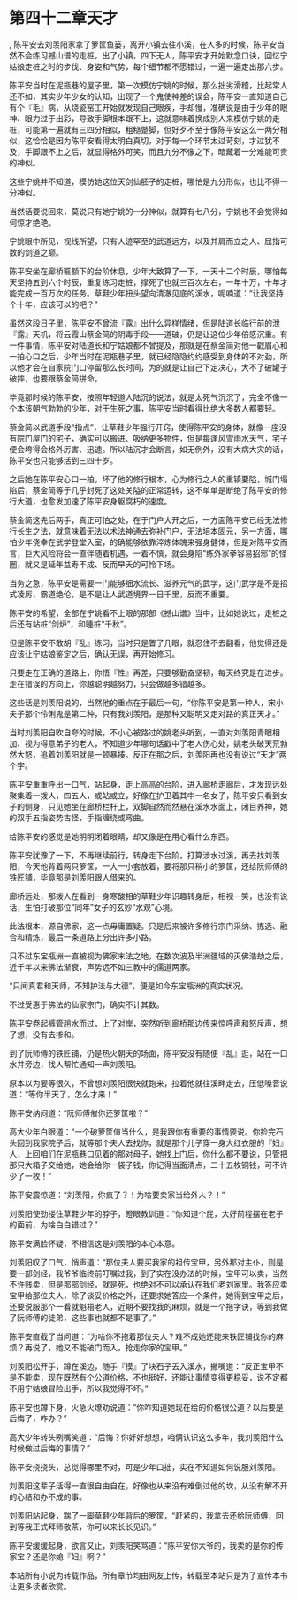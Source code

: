 # 第四十二章天才
,  陈平安去刘羡阳家拿了箩筐鱼篓，离开小镇去往小溪，在人多的时候，陈平安当然不会练习撼山谱的走桩，出了小镇，四下无人，陈平安才开始默念口诀，回忆宁姑娘走桩之时的步伐、身姿和气势，每个细节都不愿错过，一遍一遍走出那六步。
   陈平安当时在泥瓶巷的屋子里，第一次模仿宁姚的时候，那么拙劣滑稽，比起常人还不如，其实少年少女的认知，出现了一个鬼使神差的误会，陈平安一直知道自己有个『毛』病，从烧瓷窑工开始就发现自己眼疾，手却慢，准确说是由于少年的眼神、眼力过于出彩，导致手脚根本跟不上，这就意味着换成别人来模仿宁姚的走桩，可能第一遍就有三四分相似，粗糙蹩脚，但好歹不至于像陈平安这么一两分相似，这恰恰是因为陈平安看得太明白真切，对于每一个环节太过苛刻，才过犹不及，手脚跟不上之后，就显得格外可笑，而且九分不像之下，暗藏着一分难能可贵的神似。
   这些宁姚并不知道，模仿她这位天剑仙胚子的走桩，哪怕是九分形似，也比不得一分神似。
   当然话要说回来，莫说只有她宁姚的一分神似，就算有七八分，宁姚也不会觉得如何惊才绝艳。
   宁姚眼中所见，视线所望，只有人迹罕至的武道远方，以及并肩而立之人、屈指可数的剑道之巅。
   陈平安坐在廊桥匾额下的台阶休息，少年大致算了一下，一天十二个时辰，哪怕每天坚持五到六个时辰，重复练习走桩，撑死了也就三百次左右，一年十万，十年才能完成一百万次的任务。草鞋少年扭头望向清澈见底的溪水，呢喃道：“让我坚持个十年，应该可以的吧？”
   虽然这段日子里，陈平安不曾流『露』出什么异样情绪，但是陆道长临行前的泄『露』天机，将云霞山蔡金简的阴毒手段一一道破，仍是让这位少年倍感沉重。有一件事情，陈平安对陆道长和宁姑娘都不曾提及，那就是在蔡金简对他一戳眉心和一拍心口之后，少年当时在泥瓶巷子里，就已经隐隐约约感受到身体的不对劲，所以他才会在自家院门口停留那么长时间，为的就是让自己下定决心，大不了破罐子破摔，也要跟蔡金简拼命。
   毕竟那时候的陈平安，按照年轻道人陆沉的说法，就是太死气沉沉了，完全不像一个本该朝气勃勃的少年，对于生死之事，陈平安当时看得比绝大多数人都要轻。
   蔡金简以武道手段“指点”，让草鞋少年强行开窍，使得陈平安的身体，就像一座没有院门屋门的宅子，确实可以搬进、吸纳更多物件，但是每逢风雪雨水天气，宅子便会垮得会格外厉害、迅速。所以陆沉才会断言，如无例外，没有大病大灾的话，陈平安也只能够活到三四十岁。
   之后她在陈平安心口一拍，坏了他的修行根本，心为修行之人的重镇要隘，城门塌陷后，蔡金简等于几乎封死了这处关隘的正常运转，这不单单是断绝了陈平安的修行大道，也愈发加速了陈平安身躯腐朽的速度。
   蔡金简这先后两手，真正可怕之处，在于门户大开之后，一方面陈平安已经无法修行长生之法，就意味着无法以术法神通去弥补门户，无法培本固元，另一方面，哪怕少年侥幸在武学登堂入室，的确能够依靠淬炼体魄来强身健体，但是对陈平安而言，巨大风险将会一直伴随着机遇，一着不慎，就会身陷“练外家拳容易招邪”的怪圈，就又是延年益寿不成、反而早夭的可怜下场。
   当务之急，陈平安是需要一门能够细水流长、滋养元气的武学，这门武学是不是招式凌厉、霸道绝伦，是不是让人武道境界一日千里，反而不重要。
   陈平安的希望，全部在宁姚看不上眼的那部《撼山谱》当中，比如她说过，走桩之后还有站桩“剑炉”，和睡桩“千秋”。
   但是陈平安不敢胡『乱』练习，当时只是瞥了几眼，就忍住不去翻看，他觉得还是应该让宁姑娘鉴定之后，确认无误，再开始修习。
   只要走在正确的道路上，你悟『性』再差，只要够勤奋坚韧，每天终究是在进步。走在错误的方向上，你越聪明越努力，只会做越多错越多。
   这些话是刘羡阳说的，当然他的重点在于最后一句，“你陈平安是第一种人，宋小夫子那个伶俐鬼是第二种，只有我刘羡阳，是那种又聪明又走对路的真正天才。”
   当时刘羡阳自吹自夸的时候，不小心被路过的姚老头听到，一直对刘羡阳青眼相加、视为得意弟子的老人，不知道少年哪句话戳中了老人伤心处，姚老头破天荒勃然大怒，追着刘羡阳就是一顿暴揍。反正在那之后，刘羡阳再也没有说过“天才”两个字。
   陈平安重重呼出一口气，站起身，走上高高的台阶，进入廊桥走廊后，才发现远处聚集着一拨人，四五人，或站或立，好像在护卫着其中一名女子，陈平安只看到女子的侧身，只见她坐在廊桥栏杆上，双脚自然而然悬在溪水水面上，闭目养神，她的双手五指姿势古怪，手指缠绕或弯曲。
   给陈平安的感觉是她明明闭着眼睛，却又像是在用心看什么东西。
   陈平安犹豫了一下，不再继续前行，转身走下台阶，打算涉水过溪，再去找刘羡阳，今天他背着两只箩筐，一大一小套放着，要将那只稍小的箩筐，还给阮师傅的铁匠铺，毕竟那是刘羡阳跟人借来的。
   廊桥远处，那拨人在看到一身寒酸相的草鞋少年识趣转身后，相视一笑，也没有说话，生怕打破那位“同年”女子的玄妙“水观”心境。
   此法根本，源自佛家，这一点毋庸置疑。只是后来被许多修行宗门采纳、拣选、融合和精炼，最后一条道路上分出许多小路。
   只不过东宝瓶洲一直被视为佛家末法之地，在数次波及半洲疆域的灭佛浩劫之后，近千年以来佛法渐衰，声势远不如三教中的儒道两家。
   “只闻真君和天师，不知护法与大德”，便是如今东宝瓶洲的真实状况。
   不过受惠于佛法的仙家宗门，确实不计其数。
   陈平安卷起裤管趟水而过，上了对岸，突然听到廊桥那边传来惊呼声和怒斥声，想了想，没有去掺和。
   到了阮师傅的铁匠铺，仍是热火朝天的场面，陈平安没有随便『乱』逛，站在一口水井旁边，找人帮忙通知一声刘羡阳。
   原本以为要等很久，不曾想刘羡阳很快就跑来，拉着他就往溪畔走去，压低嗓音说道：“等你半天了，怎么才来！”
   陈平安纳闷道：“阮师傅催你还箩筐啦？”
   高大少年白眼道：“一个破箩筐值当什么，是我跟你有重要的事情要说。你捡完石头回到我家院子后，就等那个夫人去找你，就是那个儿子穿一身大红衣服的『妇』人，上回咱们在泥瓶巷口见着的那对母子，她找上门后，你什么都不要说，只管把那只大箱子交给她，她会给你一袋子钱，你记得当面清点，二十五枚铜钱，可不许少了一枚！”
   陈平安震惊道：“刘羡阳，你疯了？！为啥要卖家当给外人？！”
   刘羡阳使劲搂住草鞋少年的脖子，瞪眼教训道：“你知道个屁，大好前程摆在老子的面前，为啥白白错过？”
   陈平安满脸怀疑，不相信这是刘羡阳的本心本意。
   刘羡阳叹了口气，悄声道：“那位夫人要买我家的祖传宝甲，另外那对主仆，则是要一部剑经，我爷爷临终前叮嘱过我，到了实在没办法的时候，宝甲可以卖，当然不许贱卖，但是那部剑经，就是死，也绝对不可以承认在我们老刘家里。我答应卖宝甲给那位夫人，除了谈妥价格之外，还要求她答应一个条件，她得到宝甲之后，还要说服那个一看就魁梧老人，近期不要找我的麻烦，就是一个拖字诀，等到我做了阮师傅的徒弟，这些事也就都不是事了。”
   陈平安直截了当问道：“为啥你不拖着那位夫人？难不成她还能来铁匠铺找你的麻烦？再说了，她又不能破门而入，抢走你家的宝甲。”
   刘羡阳松开手，蹲在溪边，随手『摸』了块石子丢入溪水，撇嘴道：“反正宝甲不是不能卖，现在既然有个公道价格，不也挺好，还能让事情变得更稳妥，说不定都不用宁姑娘冒险出手，所以我觉得不坏。”
   陈平安也蹲下身，火急火燎劝说道：“你咋知道她现在给的价格很公道？以后要是后悔了，咋办？”
   高大少年转头咧嘴笑道：“后悔？你好好想想，咱俩认识这么多年，我刘羡阳什么时候做过后悔的事情？”
   陈平安挠挠头，总觉得哪里不对，可是少年口拙，实在不知道如何说服刘羡阳。
   刘羡阳这辈子活得一直很自由自在，好像也从来没有难倒过他的坎，从没有解不开的心结和办不成的事。
   刘羡阳站起身，踹了一脚草鞋少年背后的箩筐，“赶紧的，我拿去还给阮师傅，回到等我正式拜师敬茶，你可以来长长见识。”
   陈平安缓缓起身，欲言又止，刘羡阳笑骂道：“陈平安你大爷的，我卖的是你的传家宝？还是你媳『妇』啊？”
  本站所有小说为转载作品，所有章节均由网友上传，转载至本站只是为了宣传本书让更多读者欣赏。